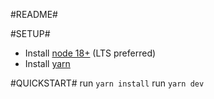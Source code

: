 #README#

#SETUP#
* Install [node 18+](https://nodejs.org/en) (LTS preferred)
* Install [yarn](https://classic.yarnpkg.com/lang/en/docs/install/#mac-stable)

#QUICKSTART#
run `yarn install`
run `yarn dev`
